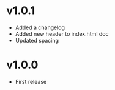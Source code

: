 # v1.0.1

* Added a changelog
* Added new header to index.html doc
* Updated spacing

# v1.0.0

* First release
